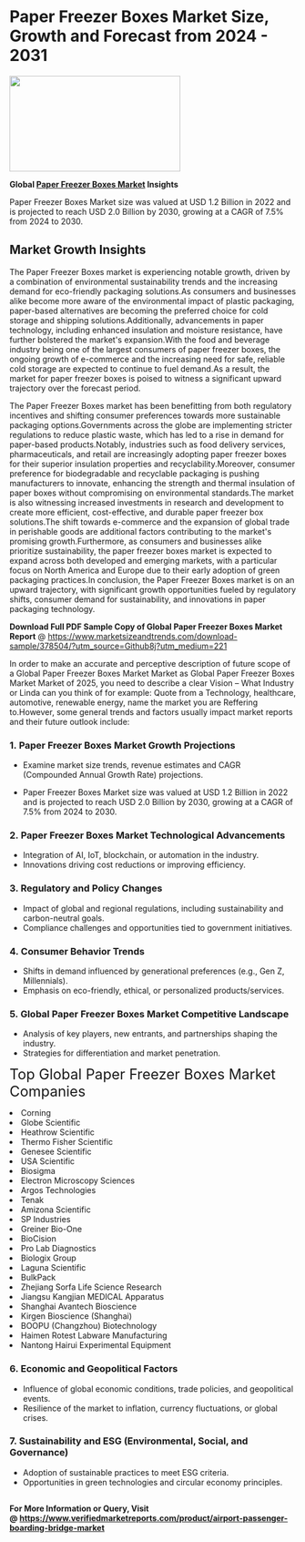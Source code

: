 <H1>Paper Freezer Boxes Market Size, Growth and Forecast from 2024 - 2031</H1><img class="aligncenter size-medium wp-image-584254" src="https://thirdeyenews.in/wp-content/uploads/2024/09/Global-Market-Research-300x168.jpeg" alt="" width="300" height="168" /><p><strong>Global&nbsp;<a href="https://www.marketsizeandtrends.com/download-sample/378504/?utm_source=Github8j?utm_medium=221">Paper Freezer Boxes Market</a> Insights</strong></p><p>Paper Freezer Boxes Market size was valued at USD 1.2 Billion in 2022 and is projected to reach USD 2.0 Billion by 2030, growing at a CAGR of 7.5% from 2024 to 2030.</p><p><h2>Market Growth Insights</h2> <p>The Paper Freezer Boxes market is experiencing notable growth, driven by a combination of environmental sustainability trends and the increasing demand for eco-friendly packaging solutions.As consumers and businesses alike become more aware of the environmental impact of plastic packaging, paper-based alternatives are becoming the preferred choice for cold storage and shipping solutions.Additionally, advancements in paper technology, including enhanced insulation and moisture resistance, have further bolstered the market's expansion.With the food and beverage industry being one of the largest consumers of paper freezer boxes, the ongoing growth of e-commerce and the increasing need for safe, reliable cold storage are expected to continue to fuel demand.As a result, the market for paper freezer boxes is poised to witness a significant upward trajectory over the forecast period.</p> <p>The Paper Freezer Boxes market has been benefitting from both regulatory incentives and shifting consumer preferences towards more sustainable packaging options.Governments across the globe are implementing stricter regulations to reduce plastic waste, which has led to a rise in demand for paper-based products.Notably, industries such as food delivery services, pharmaceuticals, and retail are increasingly adopting paper freezer boxes for their superior insulation properties and recyclability.Moreover, consumer preference for biodegradable and recyclable packaging is pushing manufacturers to innovate, enhancing the strength and thermal insulation of paper boxes without compromising on environmental standards.The market is also witnessing increased investments in research and development to create more efficient, cost-effective, and durable paper freezer box solutions.The shift towards e-commerce and the expansion of global trade in perishable goods are additional factors contributing to the market's promising growth.Furthermore, as consumers and businesses alike prioritize sustainability, the paper freezer boxes market is expected to expand across both developed and emerging markets, with a particular focus on North America and Europe due to their early adoption of green packaging practices.In conclusion, the Paper Freezer Boxes market is on an upward trajectory, with significant growth opportunities fueled by regulatory shifts, consumer demand for sustainability, and innovations in paper packaging technology.</p> <p><span class=""><strong>Download Full PDF Sample Copy of Global Paper Freezer Boxes Market Report</strong> @ <a href="https://www.marketsizeandtrends.com/download-sample/378504/?utm_source=Github8j?utm_medium=221" target="_blank">https://www.marketsizeandtrends.com/download-sample/378504/?utm_source=Github8j?utm_medium=221</a></span></p><p>In order to make an accurate and perceptive description of future scope of a Global&nbsp;Paper Freezer Boxes Market Market as Global&nbsp;Paper Freezer Boxes Market Market of 2025, you need to describe a clear Vision &ndash; What Industry or Linda can you think of for example: Quote from a Technology, healthcare, automotive, renewable energy, name the market you are Reffering to.However, some general trends and factors usually impact market reports and their future outlook include:</p><h3>1.&nbsp;<strong>Paper Freezer Boxes Market Growth Projections</strong></h3><ul><li>Examine market size trends, revenue estimates and CAGR (Compounded Annual Growth Rate) projections.</li><li><p>Paper Freezer Boxes Market size was valued at USD 1.2 Billion in 2022 and is projected to reach USD 2.0 Billion by 2030, growing at a CAGR of 7.5% from 2024 to 2030.</p></li></ul><h3>2.&nbsp;<strong>Paper Freezer Boxes Market Technological Advancements</strong></h3><ul><li>Integration of AI, IoT, blockchain, or automation in the industry.</li><li>Innovations driving cost reductions or improving efficiency.</li></ul><h3>3.&nbsp;<strong>Regulatory and Policy Changes</strong></h3><ul><li>Impact of global and regional regulations, including sustainability and carbon-neutral goals.</li><li>Compliance challenges and opportunities tied to government initiatives.</li></ul><h3>4.&nbsp;<strong>Consumer Behavior Trends</strong></h3><ul><li>Shifts in demand influenced by generational preferences (e.g., Gen Z, Millennials).</li><li>Emphasis on eco-friendly, ethical, or personalized products/services.</li></ul><h3>5.&nbsp;<strong>Global Paper Freezer Boxes Market Competitive Landscape</strong></h3><ul><li>Analysis of key players, new entrants, and partnerships shaping the industry.</li><li>Strategies for differentiation and market penetration.</li></ul><p data-pm-slice="1 1 []"><span style="color: inherit; font-family: inherit; font-size: 25px;">Top Global Paper Freezer Boxes Market Companies</span></p><div class="" data-test-id=""><p><li>Corning</li><li> Globe Scientific</li><li> Heathrow Scientific</li><li> Thermo Fisher Scientific</li><li> Genesee Scientific</li><li> USA Scientific</li><li> Biosigma</li><li> Electron Microscopy Sciences</li><li> Argos Technologies</li><li> Tenak</li><li> Amizona Scientific</li><li> SP Industries</li><li> Greiner Bio-One</li><li> BioCision</li><li> Pro Lab Diagnostics</li><li> Biologix Group</li><li> Laguna Scientific</li><li> BulkPack</li><li> Zhejiang Sorfa Life Science Research</li><li> Jiangsu Kangjian MEDICAL Apparatus</li><li> Shanghai Avantech Bioscience</li><li> Kirgen Bioscience (Shanghai)</li><li> BOOPU (Changzhou) Biotechnology</li><li> Haimen Rotest Labware Manufacturing</li><li> Nantong Hairui Experimental Equipment</li></p></div><h3>6.&nbsp;<strong>Economic and Geopolitical Factors</strong></h3><ul><li>Influence of global economic conditions, trade policies, and geopolitical events.</li><li>Resilience of the market to inflation, currency fluctuations, or global crises.</li></ul><h3>7.&nbsp;<strong>Sustainability and ESG (Environmental, Social, and Governance)</strong></h3><ul><li>Adoption of sustainable practices to meet ESG criteria.</li><li>Opportunities in green technologies and circular economy principles.</li></ul><h2><strong style="font-size: 14px;">For More Information or Query, Visit @&nbsp;</strong><a style="background-color: #ffffff; font-size: 14px;" href="https://www.marketsizeandtrends.com/report/paper-freezer-boxes-market/" target="_blank">https://www.verifiedmarketreports.com/product/airport-passenger-boarding-bridge-market</a></h2>